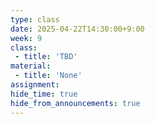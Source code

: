 ```yaml
---
type: class
date: 2025-04-22T14:30:00+9:00
week: 9
class:
 - title: 'TBD'
material:
 - title: 'None'
assignment: 
hide_time: true
hide_from_announcements: true
---
```

